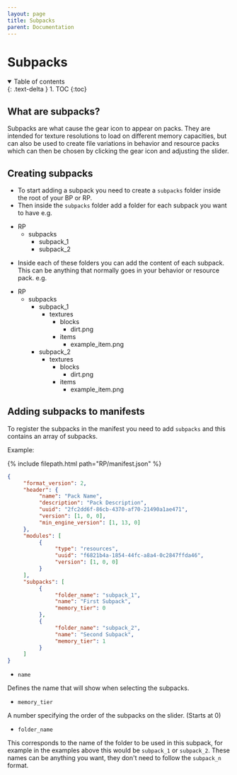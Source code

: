 ```yaml
---
layout: page
title: Subpacks
parent: Documentation
---
```


# Subpacks

<details id="toc" open markdown="block">
  <summary>
    Table of contents
  </summary>
  {: .text-delta }
1. TOC
{:toc}
</details>

## What are subpacks?

Subpacks are what cause the gear icon to appear on packs. They are intended for texture resolutions to load on different memory capacities, but can also be used to create file variations in behavior and resource packs which can then be chosen by clicking the gear icon and adjusting the slider.

## Creating subpacks

- To start adding a subpack you need to create a `subpacks` folder inside the root of your BP or RP.
- Then inside the `subpacks` folder add a folder for each subpack you want to have
e.g.

<div markdown="0" class="folder-structure">
    <ul>
        <li><span class="folder">RP</span>
            <ul>
                <li><span class="folder">subpacks</span>
                    <ul>
                        <li><span class="folder">subpack_1</span></li>
                        <li><span class="folder">subpack_2</span></li>
                    </ul>
                </li>
            </ul>
        </li>
    </ul>
</div>

- Inside each of these folders you can add the content of each subpack.
This can be anything that normally goes in your behavior or resource pack.
e.g.
<div markdown="0" class="folder-structure">
    <ul>
        <li><span class="folder">RP</span>
            <ul>
                <li><span class="folder">subpacks</span>
                    <ul>
                        <li><span class="folder">subpack_1</span>
                            <ul>
                                <li><span class="folder">textures</span>
                                    <ul>
                                        <li><span class="folder">blocks</span>
                                            <ul>
                                                <li><span class="image">dirt.png</span></li>
                                            </ul>
                                        </li>
                                        <li><span class="folder">items</span>
                                            <ul>
                                                <li><span class="image">example_item.png</span></li>
                                            </ul>
                                        </li>
                                    </ul>
                                </li>
                            </ul>
                        </li>
                        <li><span class="folder">subpack_2</span>
                            <ul>
                                <li><span class="folder">textures</span>
                                    <ul>
                                        <li><span class="folder">blocks</span>
                                            <ul>
                                                <li><span class="image">dirt.png</span></li>
                                            </ul>
                                        </li>
                                        <li><span class="folder">items</span>
                                            <ul>
                                                <li><span class="image">example_item.png</span></li>
                                            </ul>
                                        </li>
                                    </ul>
                                </li>
                            </ul>
                        </li>
                    </ul>
                </li>
            </ul>
        </li>
    </ul>
</div>

## Adding subpacks to manifests

To register the subpacks in the manifest you need to add `subpacks` and this contains an array of subpacks.

Example:

{% include filepath.html path="RP/manifest.json" %}
```json
{
     "format_version": 2,
     "header": {
          "name": "Pack Name",
          "description": "Pack Description",
          "uuid": "2fc2dd6f-86cb-4370-af70-21490a1ae471",
          "version": [1, 0, 0],
          "min_engine_version": [1, 13, 0]
     },
     "modules": [
          {
               "type": "resources",
               "uuid": "f6821b4a-1854-44fc-a8a4-0c2847ffda46",
               "version": [1, 0, 0]
          }
     ],
     "subpacks": [
          {
               "folder_name": "subpack_1",
               "name": "First Subpack",
               "memory_tier": 0
          },
          {
               "folder_name": "subpack_2",
               "name": "Second Subpack",
               "memory_tier": 1
          }
     ]
}

```
- `name`

Defines the name that will show when selecting the subpacks.

- `memory_tier`

A number specifying the order of the subpacks on the slider. (Starts at 0)

- `folder_name`

This corresponds to the name of the folder to be used in this subpack, for example in the examples above this would be `subpack_1` or `subpack_2`. These names can be anything you want, they don't need to follow the `subpack_n` format.
